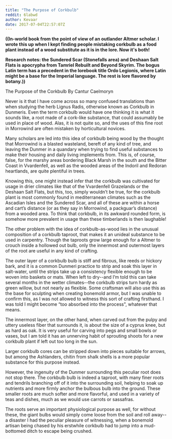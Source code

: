 ```yaml
---
title: "The Purpose of Corkbulb"
reddit: 6labwd
author: Kevaar
date: 2017-07-04T22:57:07Z
---
```


**((In-world book from the point of view of an outlander Altmer scholar. I wrote this up when I kept finding people mistaking corkbulb as a food plant instead of a wood substitute as it is in the lore. Now it's both!**

**Research notes: the Sundered Scar (Stonefalls area) and Deshaan Salt Flats is apocrypha from Tamriel Rebuilt and Beyond Skyrim. The bogus Latin term has a precedent in the lorebook title Ordo Legionis, where Latin might be a base for the Imperial language. The rest is lore flavored by botany.))**

The Purpose of the Corkbulb
By Cantur Caelmoryn

Never is it that I have come across so many confused translations than when studying the herb Lignus Radis, otherwise known as Corkbulb in Dunmeris. Even the term corkbulb would have one thinking it is what it sounds like, a root made of a cork-like substance, that could assumably be used in place of wood. Alas, it is not quite so, and the uses of this fine root in Morrowind are often mistaken by horticultural novices.

Many scholars are led into this idea of corkbulb being wood by the thought that Morrowind is a blasted wasteland, bereft of any kind of tree, and leaving the Dunmer in a quandary when trying to find useful substances to make their housing and daily living implements from. This is, of course, false, for the marshy areas bordering Black Marsh in the south and the Bitter Coast in Vvardenfell, as well as the wooded areas of the Indoril and Redoran heartlands, are quite plentiful in trees.

Knowing this, one might instead infer that the corkbulb was cultivated for usage in drier climates like that of the Vvardenfell Grazelands or the Deshaan Salt Flats, but this, too, simply wouldn’t be true, for the corkbulb plant is most commonly found in mediterranean climates such as the Ascadian Isles and the Sundered Scar, and all of these are within a horse and cart’s distance (or as they say in Morrowind, a packguar’s distance) from a wooded area. To think that corkbulb, in its awkward rounded form, is somehow more prevalent in usage than these timberlands is then laughable!

The other problem with the idea of corkbulb-as-wood lies in the unusual composition of a corkbulb taproot, that makes it an unideal substance to be used in carpentry. Though the taproots grow large enough for a Altmer to crouch inside a hollowed out bulb, only the innermost and outermost layers of the root are useful in any kind of crafting.

The outer layer of a corkbulb bulb is stiff and fibrous, like reeds or hickory bark, and it is a common Dunmeri practice to strip and soak this layer in salt-water, until the strips take up a consistency flexible enough to be woven into baskets or mats. When left to dry--and I’m told this can take several months in the wetter climates--the corkbulb strips turn hardy as green willow, but not nearly as flexible. Some craftsman will also use this as the base for sculpting when creating bonemold armor, but I was unable to confirm this, as I was not allowed to witness this sort of crafting firsthand. I was told I might become “too absorbed into the process", whatever that means.

The innermost layer, on the other hand, when carved out from the pulpy and uttery useless fiber that surrounds it, is about the size of a cyprus knee, but as hard as oak. It is very useful for carving into pegs and small bowls or vases, but I am told it has an unnerving habit of sprouting shoots for a new corkbulb plant if left out too long in the sun.

Larger corkbulb cores can be stripped down into pieces suitable for arrows, but among the Ashlanders, chitin from shalk shells is a more popular substance for this purpose instead.

However, the ingenuity of the Dunmer surrounding this peculiar root does not stop there. The corkbulb bulb is indeed a taproot, with many finer roots and tendrils branching off of it into the surrounding soil, helping to soak up nutrients and more firmly anchor the bulbous bulb into the ground. These smaller roots are much softer and more flavorful, and used in a variety of teas and dishes, much as we would use carrots or sassafras.

The roots serve an important physiological purpose as well, for without these, the giant bulbs would simply come loose from the soil and roll away--a disaster I had the peculiar pleasure of witnessing, when a bonemold artisan being chased by his erstwhile corkbulb had to jump into a mud-bottomed ditch to escape being crushed.

